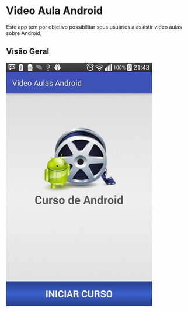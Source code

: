 # Video Aula Android

Este app tem por objetivo possibilitar seus usuários a assistir vídeo aulas sobre Android;

## Visão Geral

![demo](screenshots/app.gif)
